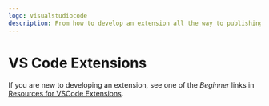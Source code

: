 ```yaml
---
logo: visualstudiocode
description: From how to develop an extension all the way to publishing it
---
```

# VS Code Extensions

If you are new to developing an extension, see one of the _Beginner_ links in [Resources for VSCode Extensions](https://michaelcurrin.github.io/dev-resources/resources/vscode-extensions/).
